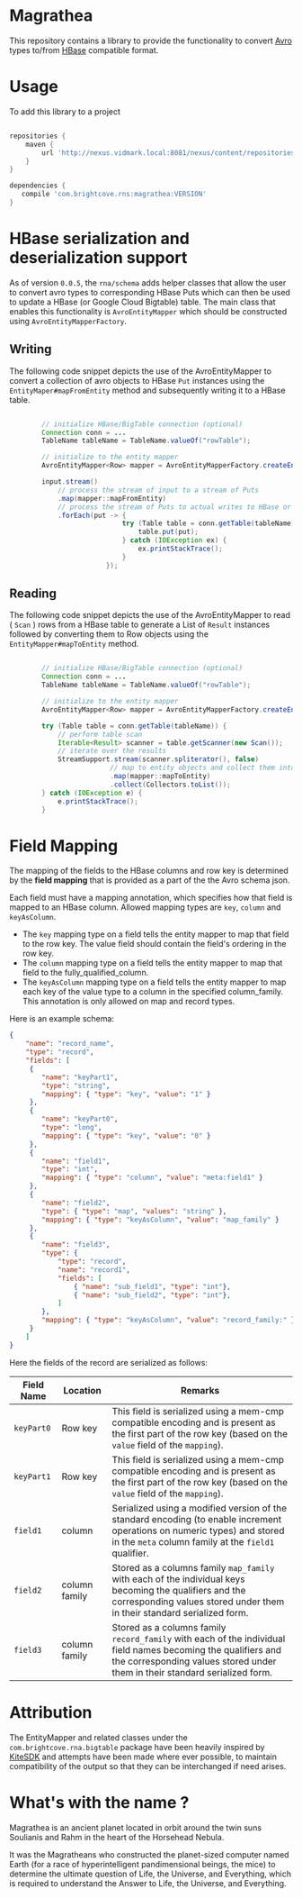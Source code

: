 # Magrathea

This repository contains a library to provide the functionality to convert [Avro](http://avro.apache.org)
types to/from [HBase](http://hbase.apache.org) compatible format.

# Usage

To add this library to a project

```gradle

repositories {
    maven {
        url 'http://nexus.vidmark.local:8081/nexus/content/repositories/releases/'
    }
}

dependencies {
   compile 'com.brightcove.rns:magrathea:VERSION'
}

```


# HBase serialization and deserialization support

As of version `0.0.5`, the `rna/schema` adds helper classes that allow the user to convert avro types to corresponding
HBase Puts which can then be used to update a HBase (or Google Cloud Bigtable) table. The main class that enables this
functionality is `AvroEntityMapper` which should be constructed using `AvroEntityMapperFactory`.

## Writing

The following code snippet depicts the use of the AvroEntityMapper to convert a collection of avro objects to HBase
`Put` instances using the `EntityMaper#mapFromEntity` method and subsequently writing it to a HBase table.

```java

        // initialize HBase/BigTable connection (optional)
        Connection conn = ...
        TableName tableName = TableName.valueOf("rowTable");

        // initialize to the entity mapper
        AvroEntityMapper<Row> mapper = AvroEntityMapperFactory.createEntityMapper(Row.class);

        input.stream()
            // process the stream of input to a stream of Puts
            .map(mapper::mapFromEntity)
            // process the stream of Puts to actual writes to HBase or Google Cloud BigTable
            .forEach(put -> {
                            try (Table table = conn.getTable(tableName)) {
                                table.put(put);
                            } catch (IOException ex) {
                                ex.printStackTrace();
                            }
                        });

```

## Reading

The following code snippet depicts the use of the AvroEntityMapper to read ( `Scan` )  rows from a HBase table to
generate a List of `Result` instances followed by converting them to Row objects using the `EntityMapper#mapToEntity`
method.

```java

        // initialize HBase/BigTable connection (optional)
        Connection conn = ...
        TableName tableName = TableName.valueOf("rowTable");

        // initialize to the entity mapper
        AvroEntityMapper<Row> mapper = AvroEntityMapperFactory.createEntityMapper(Row.class);

        try (Table table = conn.getTable(tableName)) {
            // perform table scan
            Iterable<Result> scanner = table.getScanner(new Scan());
            // iterate over the results
            StreamSupport.stream(scanner.spliterator(), false)
                         // map to entity objects and collect them into a list
                         .map(mapper::mapToEntity)
                         .collect(Collectors.toList());
        } catch (IOException e) {
            e.printStackTrace();
        }

```

# Field Mapping

The mapping of the fields to the HBase columns and row key is determined by the **field mapping** that is provided as a
part of the the Avro schema json.

Each field must have a mapping annotation, which specifies how that field is mapped to an HBase column.
Allowed mapping types are `key`, `column` and `keyAsColumn`.

* The `key` mapping type on a field tells the entity mapper to map that field to the row key. The value field should
contain the field's ordering in the row key.
* The `column` mapping type on a field tells the entity mapper to map that field to the fully_qualified_column.
* The `keyAsColumn` mapping type on a field tells the entity mapper to map each key of the value type to a column in
the specified column_family. This annotation is only allowed on map and record types.

Here is an example schema:

```json
{
    "name": "record_name",
    "type": "record",
    "fields": [
     {
        "name": "keyPart1",
        "type": "string",
        "mapping": { "type": "key", "value": "1" }
     },
     {
        "name": "keyPart0",
        "type": "long",
        "mapping": { "type": "key", "value": "0" }
     },
     {
        "name": "field1",
        "type": "int",
        "mapping": { "type": "column", "value": "meta:field1" }
     },
     {
        "name": "field2",
        "type": { "type": "map", "values": "string" },
        "mapping": { "type": "keyAsColumn", "value": "map_family" }
     },
     {
        "name": "field3",
        "type": {
            "type": "record",
            "name": "record1",
            "fields": [
                { "name": "sub_field1", "type": "int"},
                { "name": "sub_field2", "type": "int"},
            ]
        },
        "mapping": { "type": "keyAsColumn", "value": "record_family:" }
     }
    ]
}
```

Here the fields of the record are serialized as follows:

| Field Name | Location | Remarks |
| ---------- | -------- | ------- |
| `keyPart0` | Row key | This field is serialized using a mem-cmp compatible encoding and is present as the first part of the row key (based on the `value` field of the `mapping`). |
| `keyPart1` | Row key | This field is serialized using a mem-cmp compatible encoding and is present as the first part of the row key (based on the `value` field of the `mapping`). |
| `field1` | column | Serialized using a modified version of the standard encoding (to enable increment operations on numeric types) and stored in the `meta` column family at the `field1` qualifier. |
| `field2` | column family | Stored as a columns family `map_family` with each of the individual keys becoming the qualifiers and the corresponding values stored under them in their standard serialized form. |
| `field3` | column family | Stored as a columns family `record_family` with each of the individual field names becoming the qualifiers and the corresponding values stored under them in their standard serialized form. |


# Attribution

The EntityMapper and related classes under the `com.brightcove.rna.bigtable` package have been heavily inspired by
[KiteSDK](https://github.com/kite-sdk/kite) and attempts have been made where ever possible, to maintain compatibility
of the output so that they can be interchanged if need arises.


# What's with the name ?

Magrathea is an ancient planet located in orbit around the twin suns Soulianis and Rahm in the
heart of the Horsehead Nebula.

It was the Magratheans who constructed the planet-sized computer named Earth (for a race of hyperintelligent
pandimensional beings, the mice) to determine the ultimate question of Life, the Universe, and Everything,
which is required to understand the Answer to Life, the Universe, and Everything.
